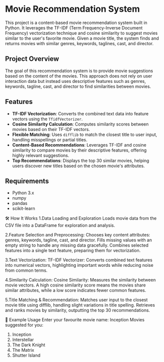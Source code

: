 # Movie Recommendation System

This project is a content-based movie recommendation system built in Python. It leverages the TF-IDF (Term Frequency-Inverse Document Frequency) vectorization technique and cosine similarity to suggest movies similar to the user's favorite movie. Given a movie title, the system finds and returns movies with similar genres, keywords, taglines, cast, and director.

## Project Overview

The goal of this recommendation system is to provide movie suggestions based on the content of the movies. This approach does not rely on user interaction data but instead uses descriptive features such as genres, keywords, tagline, cast, and director to find similarities between movies.

## Features

- **TF-IDF Vectorization**: Converts the combined text data into feature vectors using the `TfidfVectorizer`.
- **Cosine Similarity Calculation**: Computes similarity scores between movies based on their TF-IDF vectors.
- **Flexible Matching**: Uses `difflib` to match the closest title to user input, handling misspellings or partial titles.
- **Content-Based Recommendations**: Leverages TF-IDF and cosine similarity to compare movies by their descriptive features, offering highly relevant suggestions.
- **Top Recommendations**: Displays the top 30 similar movies, helping users discover new titles based on the chosen movie's attributes.

## Requirements

- Python 3.x
- numpy
- pandas
- scikit-learn


🛠️ How It Works
1.Data Loading and Exploration 
  Loads movie data from the CSV file into a DataFrame for exploration and analysis.
  
2.Feature Selection and Preprocessing:
  Chooses key content attributes: genres, keywords, tagline, cast, and director.
  Fills missing values with an empty string to handle any missing data gracefully.
  Combines selected features into a single text feature, preparing them for vectorization.
  
3.Text Vectorization:
  TF-IDF Vectorizer: Converts combined text features into numerical vectors, highlighting important words while reducing noise from common terms.
  
4.Similarity Calculation:
  Cosine Similarity: Measures the similarity between movie vectors. A high cosine similarity score means the movies share similar attributes, while a low score indicates fewer common features.
  
5.Title Matching & Recommendation:
  Matches user input to the closest movie title using difflib, handling slight variations in title spelling.
  Retrieves and ranks movies by similarity, outputting the top 30 recommendations.

📝 Example Usage
Enter your favourite movie name: Inception
Movies suggested for you:

1. Inception
2. Interstellar
3. The Dark Knight
4. The Matrix
5. Shutter Island
